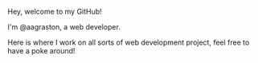 Hey, welcome to my GitHub!

I'm @aagraston, a web developer.

Here is where I work on all sorts of web development project, feel free to have a poke around!

<!---
aagraston/aagraston is a ✨ special ✨ repository because its `README.md` (this file) appears on your GitHub profile.
You can click the Preview link to take a look at your changes.
--->
